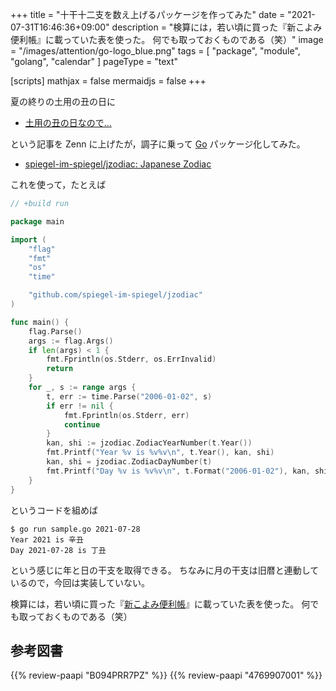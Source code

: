 +++
title = "十干十二支を数え上げるパッケージを作ってみた"
date =  "2021-07-31T16:46:36+09:00"
description = "検算には，若い頃に買った『新こよみ便利帳』に載っていた表を使った。 何でも取っておくものである（笑）"
image = "/images/attention/go-logo_blue.png"
tags = [ "package", "module", "golang", "calendar" ]
pageType = "text"

[scripts]
  mathjax = false
  mermaidjs = false
+++

夏の終りの土用の丑の日に

- [土用の丑の日なので...](https://zenn.dev/spiegel/articles/20210728-zodiac-day)

という記事を Zenn に上げたが，調子に乗って [Go] パッケージ化してみた。

- [spiegel-im-spiegel/jzodiac: Japanese Zodiac](https://github.com/spiegel-im-spiegel/jzodiac)

これを使って，たとえば

```go
// +build run

package main

import (
    "flag"
    "fmt"
    "os"
    "time"

    "github.com/spiegel-im-spiegel/jzodiac"
)

func main() {
    flag.Parse()
    args := flag.Args()
    if len(args) < 1 {
        fmt.Fprintln(os.Stderr, os.ErrInvalid)
        return
    }
    for _, s := range args {
        t, err := time.Parse("2006-01-02", s)
        if err != nil {
            fmt.Fprintln(os.Stderr, err)
            continue
        }
        kan, shi := jzodiac.ZodiacYearNumber(t.Year())
        fmt.Printf("Year %v is %v%v\n", t.Year(), kan, shi)
        kan, shi = jzodiac.ZodiacDayNumber(t)
        fmt.Printf("Day %v is %v%v\n", t.Format("2006-01-02"), kan, shi)
    }
}
```

というコードを組めば

```text
$ go run sample.go 2021-07-28
Year 2021 is 辛丑
Day 2021-07-28 is 丁丑
```

という感じに年と日の干支を取得できる。
ちなみに月の干支は旧暦と連動しているので，今回は実装していない。

検算には，若い頃に買った『[新こよみ便利帳](https://www.amazon.co.jp/dp/4769907001?tag=baldandersinf-22&linkCode=ogi&th=1&psc=1)』に載っていた表を使った。
何でも取っておくものである（笑）

[Go]: https://golang.org/ "The Go Programming Language"

## 参考図書

{{% review-paapi "B094PRR7PZ" %}} <!-- プログラミング言語Go -->
{{% review-paapi "4769907001" %}} <!-- 新こよみ便利帳 -->
